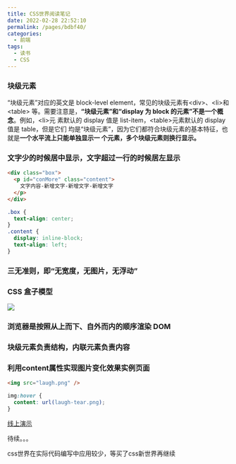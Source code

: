 ```yaml
---
title: CSS世界阅读笔记
date: 2022-02-28 22:52:10
permalink: /pages/bdbf40/
categories:
  - 前端
tags:
  - 读书
  - CSS
---
```


### 块级元素

“块级元素”对应的英文是 block-level element，常见的块级元素有\<div>、\<li>和\<table> 等。需要注意是，**“块级元素”和“display 为 block 的元素”不是一个概念**。例如，\<li>元 素默认的 display 值是 list-item，\<table>元素默认的 display 值是 table，但是它们 均是“块级元素”，因为它们都符合块级元素的基本特征，也就是**一个水平流上只能单独显示一 个元素，多个块级元素则换行显示。**

### 文字少的时候居中显示，文字超过一行的时候居左显示

```html
<div class="box">
  <p id="conMore" class="content">
    文字内容-新增文字-新增文字-新增文字
  </p>
</div>
```

```css
.box {
  text-align: center;
}
.content {
  display: inline-block;
  text-align: left;
}
```

### 三无准则，即“无宽度，无图片，无浮动”

### CSS 盒子模型

![](https://gitee.com/gan_chuan_yin/blog-image/raw/master/img/20220301181353.png)

### 浏览器是按照从上而下、自外而内的顺序渲染 DOM

### 块级元素负责结构，内联元素负责内容

### 利用content属性实现图片变化效果实例页面

```html
<img src="laugh.png" />
```

```css
img:hover {
  content: url(laugh-tear.png);
}
```

[线上演示](https://demo.cssworld.cn/4/1-4.php)



待续。。。

css世界在实际代码编写中应用较少，等买了css新世界再继续